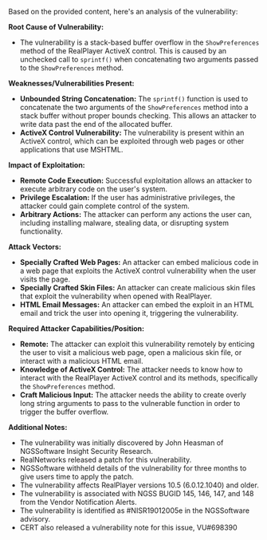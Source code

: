 Based on the provided content, here's an analysis of the vulnerability:

**Root Cause of Vulnerability:**

*   The vulnerability is a stack-based buffer overflow in the `ShowPreferences` method of the RealPlayer ActiveX control. This is caused by an unchecked call to `sprintf()` when concatenating two arguments passed to the `ShowPreferences` method.

**Weaknesses/Vulnerabilities Present:**

*   **Unbounded String Concatenation:** The `sprintf()` function is used to concatenate the two arguments of the `ShowPreferences` method into a stack buffer without proper bounds checking. This allows an attacker to write data past the end of the allocated buffer.
*   **ActiveX Control Vulnerability:** The vulnerability is present within an ActiveX control, which can be exploited through web pages or other applications that use MSHTML.

**Impact of Exploitation:**

*   **Remote Code Execution:** Successful exploitation allows an attacker to execute arbitrary code on the user's system.
*   **Privilege Escalation:** If the user has administrative privileges, the attacker could gain complete control of the system.
*   **Arbitrary Actions:** The attacker can perform any actions the user can, including installing malware, stealing data, or disrupting system functionality.

**Attack Vectors:**

*   **Specially Crafted Web Pages:** An attacker can embed malicious code in a web page that exploits the ActiveX control vulnerability when the user visits the page.
*   **Specially Crafted Skin Files:** An attacker can create malicious skin files that exploit the vulnerability when opened with RealPlayer.
*   **HTML Email Messages:** An attacker can embed the exploit in an HTML email and trick the user into opening it, triggering the vulnerability.

**Required Attacker Capabilities/Position:**

*   **Remote:** The attacker can exploit this vulnerability remotely by enticing the user to visit a malicious web page, open a malicious skin file, or interact with a malicious HTML email.
*   **Knowledge of ActiveX Control:** The attacker needs to know how to interact with the RealPlayer ActiveX control and its methods, specifically the `ShowPreferences` method.
*  **Craft Malicious Input:** The attacker needs the ability to create overly long string arguments to pass to the vulnerable function in order to trigger the buffer overflow.

**Additional Notes:**

*   The vulnerability was initially discovered by John Heasman of NGSSoftware Insight Security Research.
*   RealNetworks released a patch for this vulnerability.
*   NGSSoftware withheld details of the vulnerability for three months to give users time to apply the patch.
*   The vulnerability affects RealPlayer versions 10.5 (6.0.12.1040) and older.
*   The vulnerability is associated with NGSS BUGID 145, 146, 147, and 148 from the Vendor Notification Alerts.
*   The vulnerability is identified as #NISR19012005e in the NGSSoftware advisory.
*   CERT also released a vulnerability note for this issue, VU#698390